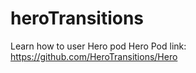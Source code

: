 # heroTransitions
Learn how to user Hero pod
Hero Pod link: https://github.com/HeroTransitions/Hero
